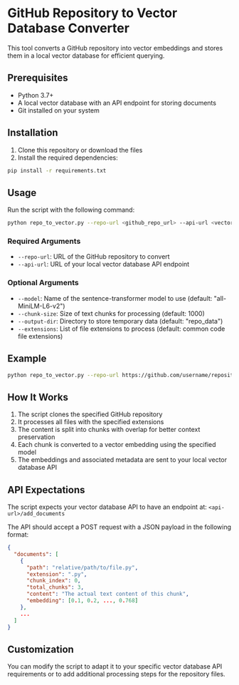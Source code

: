 # GitHub Repository to Vector Database Converter

This tool converts a GitHub repository into vector embeddings and stores them in a local vector database for efficient querying.

## Prerequisites

- Python 3.7+
- A local vector database with an API endpoint for storing documents
- Git installed on your system

## Installation

1. Clone this repository or download the files
2. Install the required dependencies:

```bash
pip install -r requirements.txt
```

## Usage

Run the script with the following command:

```bash
python repo_to_vector.py --repo-url <github_repo_url> --api-url <vector_db_api_url>
```

### Required Arguments

- `--repo-url`: URL of the GitHub repository to convert
- `--api-url`: URL of your local vector database API endpoint

### Optional Arguments

- `--model`: Name of the sentence-transformer model to use (default: "all-MiniLM-L6-v2")
- `--chunk-size`: Size of text chunks for processing (default: 1000)
- `--output-dir`: Directory to store temporary data (default: "repo_data")
- `--extensions`: List of file extensions to process (default: common code file extensions)

## Example

```bash
python repo_to_vector.py --repo-url https://github.com/username/repository --api-url http://localhost:8000/api
```

## How It Works

1. The script clones the specified GitHub repository
2. It processes all files with the specified extensions
3. The content is split into chunks with overlap for better context preservation
4. Each chunk is converted to a vector embedding using the specified model
5. The embeddings and associated metadata are sent to your local vector database API

## API Expectations

The script expects your vector database API to have an endpoint at:
`<api-url>/add_documents`

The API should accept a POST request with a JSON payload in the following format:

```json
{
  "documents": [
    {
      "path": "relative/path/to/file.py",
      "extension": ".py",
      "chunk_index": 0,
      "total_chunks": 3,
      "content": "The actual text content of this chunk",
      "embedding": [0.1, 0.2, ..., 0.768]
    },
    ...
  ]
}
```

## Customization

You can modify the script to adapt it to your specific vector database API requirements or to add additional processing steps for the repository files.
